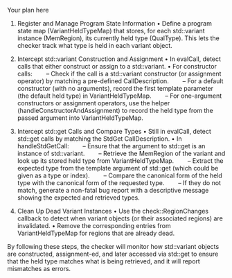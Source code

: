 Your plan here

1. Register and Manage Program State Information
   • Define a program state map (VariantHeldTypeMap) that stores, for each std::variant instance (MemRegion), its currently held type (QualType). This lets the checker track what type is held in each variant object.

2. Intercept std::variant Construction and Assignment
   • In evalCall, detect calls that either construct or assign to a std::variant.
   • For constructor calls:
  – Check if the call is a std::variant constructor (or assignment operator) by matching a pre-defined CallDescription.
  – For a default constructor (with no arguments), record the first template parameter (the default held type) in VariantHeldTypeMap.
  – For one-argument constructors or assignment operators, use the helper (handleConstructorAndAssignment) to record the held type from the passed argument into VariantHeldTypeMap.
   
3. Intercept std::get Calls and Compare Types
   • Still in evalCall, detect std::get calls by matching the StdGet CallDescription.
   • In handleStdGetCall:
  – Ensure that the argument to std::get is an instance of std::variant.
  – Retrieve the MemRegion of the variant and look up its stored held type from VariantHeldTypeMap.
  – Extract the expected type from the template argument of std::get (which could be given as a type or index).
  – Compare the canonical form of the held type with the canonical form of the requested type.
  – If they do not match, generate a non-fatal bug report with a descriptive message showing the expected and retrieved types.

4. Clean Up Dead Variant Instances
   • Use the check::RegionChanges callback to detect when variant objects (or their associated regions) are invalidated.
   • Remove the corresponding entries from VariantHeldTypeMap for regions that are already dead.

By following these steps, the checker will monitor how std::variant objects are constructed, assignment-ed, and later accessed via std::get to ensure that the held type matches what is being retrieved, and it will report mismatches as errors.